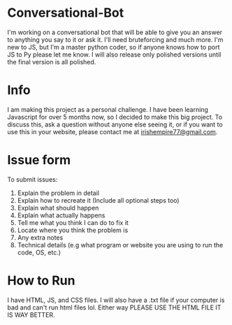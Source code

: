 # Conversational-Bot
I'm working on a conversational bot that will be able to give you an answer to anything you say to it or ask it. I'll need bruteforcing and much more. I'm new to JS, but I'm a master python coder, so if anyone knows how to port JS to Py please let me know. I will also release only polished versions until the final version is all polished.

# Info
I am making this project as a personal challenge. I have been learning Javascript for over 5 months now, so I decided to make this big project. To discuss this, ask a question without anyone else seeing it, or if you want to use this in your website, please contact me at irishempire77@gmail.com.

# Issue form
To submit issues:
1. Explain the problem in detail
2. Explain how to recreate it (Include all optional steps too)
3. Explain what should happen
4. Explain what actually happens
5. Tell me what you think I can do to fix it
6. Locate where you think the problem is
7. Any extra notes
8. Technical details (e.g what program or website you are using to run the code, OS, etc.)

# How to Run
I have HTML, JS, and CSS files. I will also have a .txt file if your computer is bad and can't run html files lol. Either way PLEASE USE THE HTML FILE IT IS WAY BETTER.
